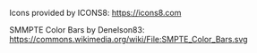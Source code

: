 Icons provided by ICONS8: https://icons8.com 

SMMPTE Color Bars by Denelson83: https://commons.wikimedia.org/wiki/File:SMPTE_Color_Bars.svg
